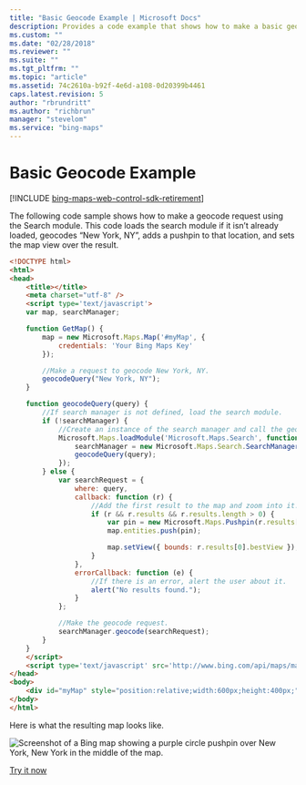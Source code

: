 ```yaml
---
title: "Basic Geocode Example | Microsoft Docs"
description: Provides a code example that shows how to make a basic geocode search request using the Search module.
ms.custom: ""
ms.date: "02/28/2018"
ms.reviewer: ""
ms.suite: ""
ms.tgt_pltfrm: ""
ms.topic: "article"
ms.assetid: 74c2610a-b92f-4e6d-a108-0d20399b4461
caps.latest.revision: 5
author: "rbrundritt"
ms.author: "richbrun"
manager: "stevelom"
ms.service: "bing-maps"
---
```


# Basic Geocode Example

[!INCLUDE [bing-maps-web-control-sdk-retirement](../../../includes/bing-maps-web-control-sdk-retirement.md)]

The following code sample shows how to make a geocode request using the Search module. This code loads the search module if it isn’t already loaded, geocodes “New York, NY”, adds a pushpin to that location, and sets the map view over the result.

```html
<!DOCTYPE html>
<html>
<head>
    <title></title>
    <meta charset="utf-8" />
    <script type='text/javascript'>
    var map, searchManager;

    function GetMap() {
        map = new Microsoft.Maps.Map('#myMap', {
            credentials: 'Your Bing Maps Key'
        });

        //Make a request to geocode New York, NY.
        geocodeQuery("New York, NY");
    }

    function geocodeQuery(query) {
        //If search manager is not defined, load the search module.
        if (!searchManager) {
            //Create an instance of the search manager and call the geocodeQuery function again.
            Microsoft.Maps.loadModule('Microsoft.Maps.Search', function () {
                searchManager = new Microsoft.Maps.Search.SearchManager(map);
                geocodeQuery(query);
            });
        } else {
            var searchRequest = {
                where: query,
                callback: function (r) {
                    //Add the first result to the map and zoom into it.
                    if (r && r.results && r.results.length > 0) {
                        var pin = new Microsoft.Maps.Pushpin(r.results[0].location);
                        map.entities.push(pin);

                        map.setView({ bounds: r.results[0].bestView });
                    }
                },
                errorCallback: function (e) {
                    //If there is an error, alert the user about it.
                    alert("No results found.");
                }
            };

            //Make the geocode request.
            searchManager.geocode(searchRequest);
        }
    }
    </script>
    <script type='text/javascript' src='http://www.bing.com/api/maps/mapcontrol?callback=GetMap' async defer></script>
</head>
<body>
    <div id="myMap" style="position:relative;width:600px;height:400px;"></div>
</body>
</html>
```

Here is what the resulting map looks like.

![Screenshot of a Bing map showing a purple circle pushpin over New York, New York in the middle of the map.](../../media/bmv8-basicgecodeexample.png)

[Try it now](https://samples.bingmapsportal.com/?search=Geocode)

